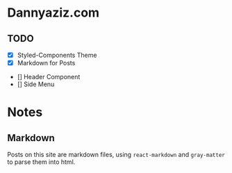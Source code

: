 # Dannyaziz.com

## TODO

- [x] Styled-Components Theme
- [x] Markdown for Posts
- [] Header Component
- [] Side Menu

# Notes

## Markdown

Posts on this site are markdown files, using `react-markdown` and `gray-matter` to parse them into html.
